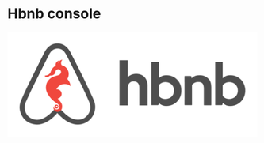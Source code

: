 # Hbnb console
![alt text](https://github.com/josemls/holbertonschool-AirBnB_clone/blob/master/65f4a1dd9c51265f49d0.png)

